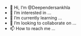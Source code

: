 - 👋 Hi, I’m @Deependersankhla
- 👀 I’m interested in ...
- 🌱 I’m currently learning ...
- 💞️ I’m looking to collaborate on ...
- 📫 How to reach me ...

<!---
Deependersankhla/Deependersankhla is a ✨ special ✨ repository because its `README.md` (this file) appears on your GitHub profile.
You can click the Preview link to take a look at your changes.
--->
